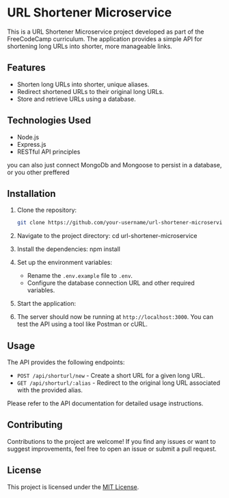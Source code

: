 # URL Shortener Microservice

This is a URL Shortener Microservice project developed as part of the FreeCodeCamp curriculum. The application provides a simple API for shortening long URLs into shorter, more manageable links.

## Features

- Shorten long URLs into shorter, unique aliases.
- Redirect shortened URLs to their original long URLs.
- Store and retrieve URLs using a database.

## Technologies Used

- Node.js
- Express.js
- RESTful API principles

you can also just connect MongoDb and Mongoose to persist in a database, or you other preffered


## Installation

1. Clone the repository:

   ```bash
   git clone https://github.com/your-username/url-shortener-microservice.git

2. Navigate to the project directory:
cd url-shortener-microservice

3. Install the dependencies:
npm install


4. Set up the environment variables:
   - Rename the `.env.example` file to `.env`.
   - Configure the database connection URL and other required variables.

5. Start the application:


6. The server should now be running at `http://localhost:3000`. You can test the API using a tool like Postman or cURL.

## Usage

The API provides the following endpoints:

- `POST /api/shorturl/new` - Create a short URL for a given long URL.
- `GET /api/shorturl/:alias` - Redirect to the original long URL associated with the provided alias.

Please refer to the API documentation for detailed usage instructions.

## Contributing

Contributions to the project are welcome! If you find any issues or want to suggest improvements, feel free to open an issue or submit a pull request.

## License

This project is licensed under the [MIT License](LICENSE).


